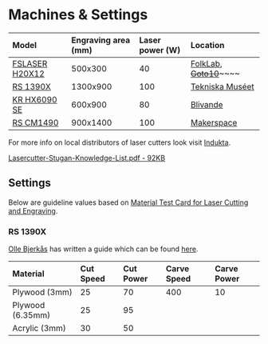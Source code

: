 # Machines & Settings

| Model | Engraving area \(mm\) | Laser power \(W\) | Location |
| :--- | :--- | :--- | :--- |
| [FSLASER H20X12](https://www.fablabfactory.com/en/fslaser-h20x12.html) | 500x300 | 40 | [FolkLab](https://www.folklab.nu), [~~Goto10~~](https://www.goto10.se/)~~~~ |
| [RS 1390X](https://cncmachine.se/produkt/rs-1390x/) | 1300x900 | 100 | [Tekniska Muséet](https://www.tekniskamuseet.se/) |
| [KR HX6090 SE](https://www.alibaba.com/product-detail/machine-manufacturers-king-rabbit-HX6090SE-laser_60239029680.html) | 600x900 | 80 | [Blivande](http://blivande.com) |
| [RS CM1490](http://www.redsailcnc.com/CM1490.html) | 900x1400 | 100 | [Makerspace](https://wiki.makerspace.se) |

For more info on local distributors of laser cutters look visit [Indukta](https://indukta.se).

[Lasercutter-Stugan-Knowledge-List.pdf - 92KB](https://firebasestorage.googleapis.com/v0/b/gitbook-28427.appspot.com/o/assets%2F-LFNtKzfzIWfc8anmKip%2F-Ls61_L5Rp_8u0R2HCQQ%2F-Ls61dNtRLnoUH1uEWLV%2FLasercutter-Stugan-Knowledge-List.pdf?alt=media&token=6afc03c3-a9f2-400b-9fdb-fadc512b49c6)

## Settings

Below are guideline values based on [Material Test Card for Laser Cutting and Engraving](https://www.thingiverse.com/thing:2243854).

### RS 1390X

[Olle Bjerkås](http://ollebjerkas.se/) has written a guide which can be found [here](https://docs.google.com/presentation/d/1fHrc7wqKD7gSvvFFkr96qB5bv28JouMyUnTcuN89DL8/edit#slide=id.p).

| Material | Cut Speed | Cut Power | Carve Speed | Carve Power |
| :--- | :--- | :--- | :--- | :--- |
| Plywood \(3mm\) | 25 | 70 | 400 | 10 |
| Plywood \(6.35mm\) | 25 | 95 |  |  |
| Acrylic \(3mm\) | 30 | 50 |  |  |



